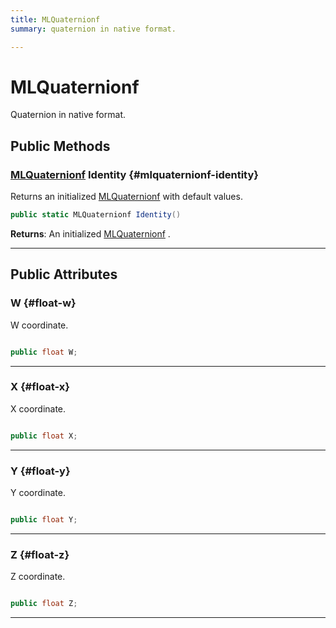 ```yaml
---
title: MLQuaternionf
summary: quaternion in native format. 

---
```


# MLQuaternionf




Quaternion in native format.   





## Public Methods

### [MLQuaternionf](/versioned_docs/version-31-Aug-2023/unity-api/api/UnityEngine.XR.MagicLeap.Native/MagicLeapNativeBindings/UnityEngine.XR.MagicLeap.Native.MagicLeapNativeBindings.MLQuaternionf.md) Identity {#mlquaternionf-identity}

Returns an initialized  [MLQuaternionf](/versioned_docs/version-31-Aug-2023/unity-api/api/UnityEngine.XR.MagicLeap.Native/MagicLeapNativeBindings/UnityEngine.XR.MagicLeap.Native.MagicLeapNativeBindings.MLQuaternionf.md)  with default values. 

```csharp
public static MLQuaternionf Identity()
```






**Returns**: An initialized  [MLQuaternionf](/versioned_docs/version-31-Aug-2023/unity-api/api/UnityEngine.XR.MagicLeap.Native/MagicLeapNativeBindings/UnityEngine.XR.MagicLeap.Native.MagicLeapNativeBindings.MLQuaternionf.md) .



-----------

## Public Attributes

### W {#float-w}

W coordinate. 

```csharp

public float W;

```






-----------

### X {#float-x}

X coordinate. 

```csharp

public float X;

```






-----------

### Y {#float-y}

Y coordinate. 

```csharp

public float Y;

```






-----------

### Z {#float-z}

Z coordinate. 

```csharp

public float Z;

```






-----------


